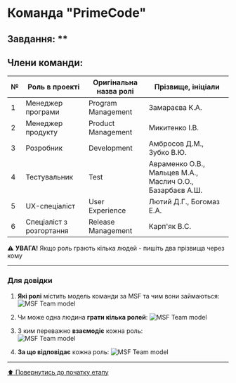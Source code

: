 # Команда "PrimeCode"

## Завдання: **

## Члени команди:

|№  | Роль в проекті            | Оригінальна назва ролі    | Прізвище, ініціали         |
|---|---------------------------|---------------------------|---------------------------|
| 1 | Менеджер програми         | Program Management        | Замараєва К.А.        |
| 2 | Менеджер продукту         | Product Management        | Микитенко І.В.       |
| 3 | Розробник                 | Development               | Амбросов Д.М., Зубко В.Ю.      |
| 4 | Тестувальник              | Test                      | Авраменко О.В., Мальцев М.А., Маслич О.О., Базарбаєв А.Ш.      |
| 5 | UX-спеціаліст             | User Experience           | Лютий Д.Г., Богомаз Е.А.     |
| 6 | Спеціаліст з розгортання  | Release Management        | Карп'як В.С.
:warning: **УВАГА!** Якщо роль грають кілька людей - пишіть два прізвища через кому

---
### Для довідки
1. **Які ролі** містить модель команди за MSF та чим вони займаються:
![MSF Team model](/docs/images/resources/MSF%20team%20model.jpg)

2. Чи може одна людина **грати кілька ролей**:
![MSF Team model](/docs/images/resources/MSF%20roles%20combinations.png)

1. З ким переважно **взаємодіє** кожна роль:<br>
![MSF Team model](/docs/images/resources/MSF%20roles%20focus.gif)

1. **За що відповідає** кожна роль:
![MSF Team model](/docs/images/resources/MSF%20roles%20responsibilities.png)

---
[:arrow_up: Повернутись до початку етапу](/docs/1.Envisioning/README.md)
